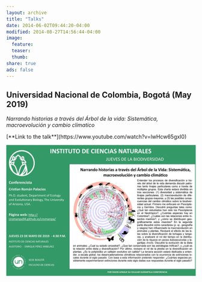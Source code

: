 ```yaml
---
layout: archive
title: "Talks"
date: 2014-06-02T09:44:20-04:00
modified: 2014-08-27T14:56:44-04:00
image:
  feature:
  teaser:
  thumb:
share: true
ads: false
---
```


## Universidad Nacional de Colombia, Bogotá (May 2019)

*Narrando historias a través del Árbol de la vida: Sistemática, macroevolución y cambio climatico*
<p align="justify">
  [**Link to the talk**](https://www.youtube.com/watch?v=lwHcw65gxI0)
</p>

![Flyer_ICN](ICN_Talk_2019.jpg)
